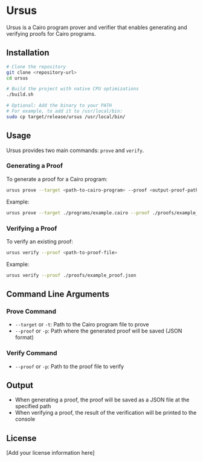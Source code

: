 # Ursus

Ursus is a Cairo program prover and verifier that enables generating and verifying proofs for Cairo programs.


## Installation

```bash
# Clone the repository
git clone <repository-url>
cd ursus

# Build the project with native CPU optimizations
./build.sh

# Optional: Add the binary to your PATH
# For example, to add it to /usr/local/bin:
sudo cp target/release/ursus /usr/local/bin/
```

## Usage

Ursus provides two main commands: `prove` and `verify`.

### Generating a Proof

To generate a proof for a Cairo program:

```bash
ursus prove --target <path-to-cairo-program> --proof <output-proof-path>
```

Example:
```bash
ursus prove --target ./programs/example.cairo --proof ./proofs/example_proof.json
```

### Verifying a Proof

To verify an existing proof:

```bash
ursus verify --proof <path-to-proof-file>
```

Example:
```bash
ursus verify --proof ./proofs/example_proof.json
```

## Command Line Arguments

### Prove Command
- `--target` or `-t`: Path to the Cairo program file to prove
- `--proof` or `-p`: Path where the generated proof will be saved (JSON format)

### Verify Command
- `--proof` or `-p`: Path to the proof file to verify

## Output

- When generating a proof, the proof will be saved as a JSON file at the specified path
- When verifying a proof, the result of the verification will be printed to the console

## License

[Add your license information here] 